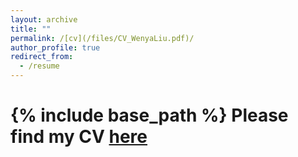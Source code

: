 ```yaml
---
layout: archive
title: ""
permalink: /[cv](/files/CV_WenyaLiu.pdf)/
author_profile: true
redirect_from:
  - /resume
---
```


{% include base_path %}
Please find my CV [here](/files/CV_WenyaLiu.pdf)
======

